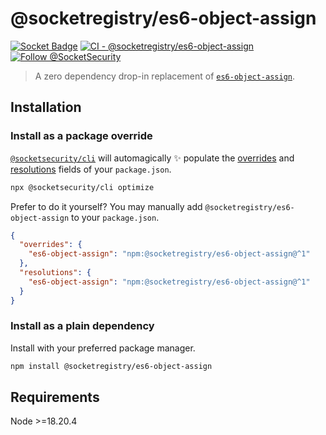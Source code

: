 # @socketregistry/es6-object-assign

[![Socket Badge](https://socket.dev/api/badge/npm/package/@socketregistry/es6-object-assign)](https://socket.dev/npm/package/@socketregistry/es6-object-assign)
[![CI - @socketregistry/es6-object-assign](https://github.com/SocketDev/socket-registry-js/actions/workflows/test.yml/badge.svg)](https://github.com/SocketDev/socket-registry-js/actions/workflows/test.yml)
[![Follow @SocketSecurity](https://img.shields.io/twitter/follow/SocketSecurity?style=social)](https://twitter.com/SocketSecurity)

> A zero dependency drop-in replacement of
> [`es6-object-assign`](https://www.npmjs.com/package/es6-object-assign).

## Installation

### Install as a package override

[`@socketsecurity/cli`](https://www.npmjs.com/package/@socketsecurity/cli) will
automagically :sparkles: populate the
[overrides](https://docs.npmjs.com/cli/v9/configuring-npm/package-json#overrides)
and [resolutions](https://yarnpkg.com/configuration/manifest#resolutions) fields
of your `package.json`.

```sh
npx @socketsecurity/cli optimize
```

Prefer to do it yourself? You may manually add
`@socketregistry/es6-object-assign` to your `package.json`.

```json
{
  "overrides": {
    "es6-object-assign": "npm:@socketregistry/es6-object-assign@^1"
  },
  "resolutions": {
    "es6-object-assign": "npm:@socketregistry/es6-object-assign@^1"
  }
}
```

### Install as a plain dependency

Install with your preferred package manager.

```sh
npm install @socketregistry/es6-object-assign
```

## Requirements

Node &gt;=18.20.4
